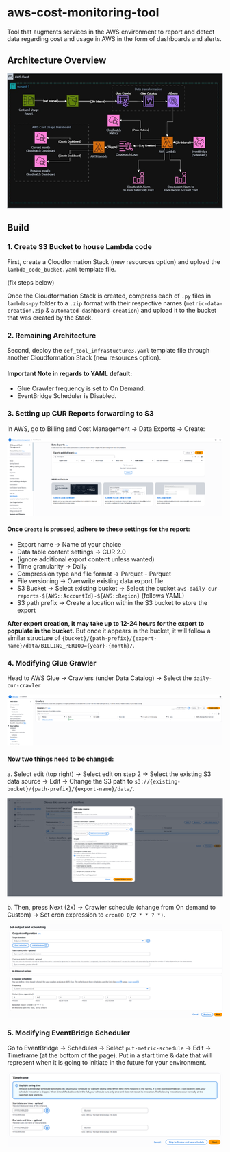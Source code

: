 # aws-cost-monitoring-tool
Tool that augments services in the AWS environment to report and detect data regarding cost and usage in AWS in the form of dashboards and alerts.

## Architecture Overview
![Image of Solution Architecture](./imgs/architecture.jpeg)

## Build
### 1. Create S3 Bucket to house Lambda code
First, create a Cloudformation Stack (new resources option) and upload the `lambda_code_bucket.yaml` template file. 

(fix steps below)

Once the Cloudformation Stack is created, compress each of `.py` files in `lambdas-py` folder to a `.zip` format with their respective names (`metric-data-creation.zip` & `automated-dashboard-creation`) and upload it to the bucket that was created by the Stack.

### 2. Remaining Architecture
Second, deploy the `cef_tool_infrastucture3.yaml` template file through another Cloudformation Stack (new resources option).
#### Important Note in regards to YAML default:
- Glue Crawler frequency is set to On Demand.
- EventBridge Scheduler is Disabled.

### 3. Setting up CUR Reports forwarding to S3
In AWS, go to Billing and Cost Management → Data Exports → Create:

![Image of Data Exports Screen](./imgs/data_exports.png)

#### Once `Create` is pressed, adhere to these settings for the report:
- Export name → Name of your choice
- Data table content settings → CUR 2.0
- (ignore additional export content unless wanted)
- Time granularity → Daily
- Compression type and file format → Parquet - Parquet
- File versioning → Overwrite existing data export file
- S3 Bucket → Select existing bucket → Select the bucket `aws-daily-cur-reports-${AWS::AccountId}-${AWS::Region}` (follows YAML)
- S3 path prefix → Create a location within the S3 bucket to store the export

**After export creation, it may take up to 12-24 hours for the export to populate in the bucket.** But once it appears in the bucket, it will follow a similar structure of `{bucket}/{path-prefix}/{export-name}/data/BILLING_PERIOD={year}-{month}/`.

### 4. Modifying Glue Grawler
Head to AWS Glue → Crawlers (under Data Catalog) → Select the `daily-cur-crawler`

![Image of Glue crawler interface](./imgs/crawler_interface.png)

#### Now two things need to be changed:
a. Select edit (top right) → Select edit on step 2 → Select the existing S3 data source → Edit → Change the S3 path to `s3://{existing-bucket}/{path-prefix}/{export-name}/data/`.

![Image of S3 data source for Glue crawler](./imgs/crawler_data_source.png)

b. Then, press Next (2x) → Crawler schedule (change from On demand to Custom) → Set cron expression to `cron(0 0/2 * * ? *)`.

![Image of cron expression being set for Glue crawler](./imgs/crawler_cron.png)

### 5. Modifying EventBridge Scheduler
Go to EventBridge → Schedules → Select `put-metric-schedule` → Edit → Timeframe (at the bottom of the page). Put in a start time & date that will represent when it is going to initiate in the future for your environment.

![Image of schedule in EventBridge](./imgs/scheduler_timeframe.png)



